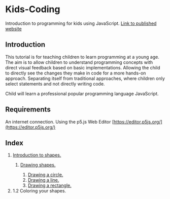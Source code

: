 # Kids-Coding
Introduction to programming for kids using JavaScript.
<a href="https://freak-a-zoid.github.io/Kids-Coding/">Link to published website</a>

## Introduction
This tutorial is for teaching children to learn programming at a young age. The aim is to allow children to understand programming concepts with direct visual feedback based on basic implementations. Allowing the child to directly see the changes they make in code for a more hands-on approach. Separating itself from traditional approaches, where children only select statements and not directly writing code.

Child will learn a professional popular programming language JavaScript.

## Requirements
An internet connection.
Using the p5.js Web Editor [https://editor.p5js.org/](https://editor.p5js.org/)

## Index
<ol type="1">
    <li>
        <a href="/Kids-Coding/1.%20Introduction%20to%20shapes/" >Introduction to shapes.</a>
    </li>
    <ol type="1">
        <li>
            <a href="/Kids-Coding/">Drawing shapes.</a>
        </li>
        <ol type="1">
          <li>
            <a href="/Kids-Coding/1.%20Introduction%20to%20shapes/Drawing%20shapes/1.1%20Drawing%20a%20circle">Drawing a circle.</a>
          </li>
          <li>
            <a href="/Kids-Coding/1.%20Introduction%20to%20shapes/Drawing%20shapes/1.2%20Drawing%20lines">Drawing a line.</a>
          </li>
          <li>
            <a href="/Kids-Coding/1.%20Introduction%20to%20shapes/Drawing%20shapes/1.3%20Drawing%20a%20rectangle">Drawing a rectangle.</a>
          </li>
        </ol>
    </ol>
    <li>
        1.2 Coloring your shapes.
    </li>
</ol>
